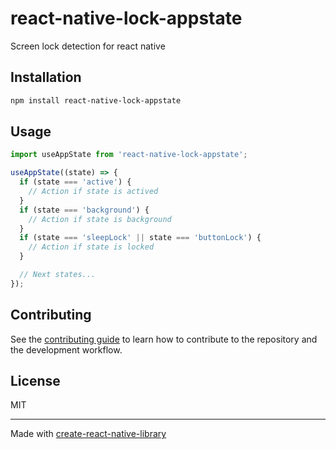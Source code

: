 # react-native-lock-appstate

Screen lock detection for react native

## Installation

```sh
npm install react-native-lock-appstate
```

## Usage

```js
import useAppState from 'react-native-lock-appstate';

useAppState((state) => {
  if (state === 'active') {
    // Action if state is actived
  }
  if (state === 'background') {
    // Action if state is background
  }
  if (state === 'sleepLock' || state === 'buttonLock') {
    // Action if state is locked
  }

  // Next states...
});
```

## Contributing

See the [contributing guide](CONTRIBUTING.md) to learn how to contribute to the repository and the development workflow.

## License

MIT

---

Made with [create-react-native-library](https://github.com/callstack/react-native-builder-bob)
